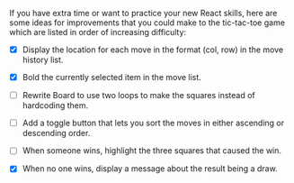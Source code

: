 If you have extra time or want to practice your new React skills, here are some ideas for improvements that you could make to the tic-tac-toe game which are listed in order of increasing difficulty:

- [x] Display the location for each move in the format (col, row) in the move history list.

- [x] Bold the currently selected item in the move list.

- [ ] Rewrite Board to use two loops to make the squares instead of hardcoding them.

- [ ] Add a toggle button that lets you sort the moves in either ascending or descending order.

- [ ] When someone wins, highlight the three squares that caused the win.

- [x] When no one wins, display a message about the result being a draw.